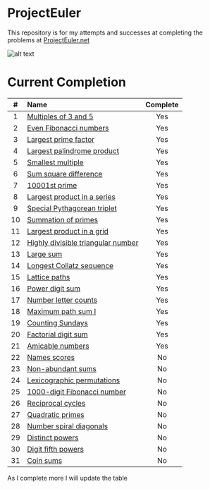 # ProjectEuler
This repository is for my attempts and successes at completing the problems at [ProjectEuler.net](http://projecteuler.net)

![alt text](https://projecteuler.net/profile/ethanelliott.png "Current Solved")

# Current Completion

|#|Name|Complete|
|:----:|:-------------| :-----:|
|1|[Multiples of 3 and 5](https://projecteuler.net/problem=1)|Yes|
|2|[Even Fibonacci numbers](https://projecteuler.net/problem=2)|Yes|
|3|[Largest prime factor](https://projecteuler.net/problem=3)|Yes|
|4|[Largest palindrome product](https://projecteuler.net/problem=4)|Yes|
|5|[Smallest multiple](https://projecteuler.net/problem=5)|Yes|
|6|[Sum square difference](https://projecteuler.net/problem=6)|Yes|
|7|[10001st prime](https://projecteuler.net/problem=7)|Yes|
|8|[Largest product in a series](https://projecteuler.net/problem=8)|Yes|
|9|[Special Pythagorean triplet](https://projecteuler.net/problem=9)|Yes|
|10|[Summation of primes](https://projecteuler.net/problem=10)|Yes|
|11|[Largest product in a grid](https://projecteuler.net/problem=11)|Yes|
|12|[Highly divisible triangular number](https://projecteuler.net/problem=12)|Yes|
|13|[Large sum](https://projecteuler.net/problem=13)|Yes|
|14|[Longest Collatz sequence](https://projecteuler.net/problem=14)|Yes|
|15|[Lattice paths](https://projecteuler.net/problem=15)|Yes|
|16|[Power digit sum](https://projecteuler.net/problem=16)|Yes|
|17|[Number letter counts](https://projecteuler.net/problem=17)|Yes|
|18|[Maximum path sum I](https://projecteuler.net/problem=18)|Yes|
|19|[Counting Sundays](https://projecteuler.net/problem=19)|Yes|
|20|[Factorial digit sum](https://projecteuler.net/problem=20)|Yes|
|21|[Amicable numbers](https://projecteuler.net/problem=21)|Yes|
|22|[Names scores](https://projecteuler.net/problem=22)|No|
|23|[Non-abundant sums](https://projecteuler.net/problem=23)|No|
|24|[Lexicographic permutations](https://projecteuler.net/problem=24)|No|
|25|[1000-digit Fibonacci number](https://projecteuler.net/problem=25)|No|
|26|[Reciprocal cycles](https://projecteuler.net/problem=26)|No|
|27|[Quadratic primes](https://projecteuler.net/problem=27)|No|
|28|[Number spiral diagonals](https://projecteuler.net/problem=28)|No|
|29|[Distinct powers](https://projecteuler.net/problem=29)|No|
|30|[Digit fifth powers](https://projecteuler.net/problem=30)|No|
|31|[Coin sums](https://projecteuler.net/problem=31)|No|

As I complete more I will update the table

